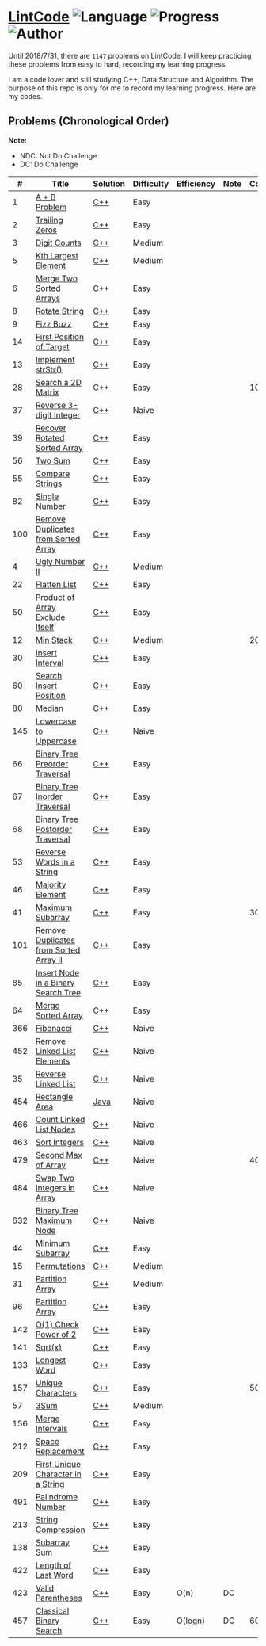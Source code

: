 # [LintCode](http://www.lintcode.com/en/problem/) ![Language](https://img.shields.io/badge/language-C%2B%2B-orange.svg) ![Progress](https://img.shields.io/badge/progress-55%2F1542-ff69b4.svg) ![Author](https://img.shields.io/badge/Author-Cray%20Xu-blue.svg)

Until 2018/7/31, there are `1147` problems on LintCode.
I will keep practicing these problems from easy to hard, recording my learning progress.

I am a code lover and still studying C++, Data Structure and Algorithm.
The purpose of this repo is only for me to record my learning progress.
Here are my codes.

## Problems (Chronological Order)
**Note:**
- NDC: Not Do Challenge  
- DC: Do Challenge  

| # | Title | Solution | Difficulty | Efficiency | Note | Count |
|---| ----- | -------- | ---------- | ---------- | ---- | ----- |
| 1 |[A + B Problem](https://www.lintcode.com/problem/a-b-problem/description)| [C++](./C++/a-b-problem.cpp) | Easy |
| 2 |[Trailing Zeros](https://www.lintcode.com/problem/trailing-zeros/description)| [C++](./C++/trailing-zeros.cpp) | Easy |
| 3 |[Digit Counts](https://www.lintcode.com/problem/digit-counts/description)| [C++](./C++/digit-counts.cpp) | Medium |
| 5 |[Kth Largest Element](https://www.lintcode.com/problem/kth-largest-element/description)| [C++](./C++/kth-largest-element.cpp) | Medium |
| 6 |[Merge Two Sorted Arrays](https://lintcode.com/problem/merge-two-sorted-arrays/description)| [C++](./C++/merge-two-sorted-arrays.cpp) | Easy |
| 8 |[Rotate String](https://lintcode.com/problem/rotate-string/description)| [C++](./C++/rotate-string.cpp) | Easy |
| 9 |[Fizz Buzz](https://lintcode.com/problem/fizz-buzz/description)| [C++](./C++/fizz-buzz.cpp) | Easy |
| 14 |[First Position of Target](https://lintcode.com/problem/first-position-of-target/description)| [C++](./C++/first-position-of-target.cpp) | Easy |
| 13 |[Implement strStr()](https://lintcode.com/problem/implement-strstr/description)| [C++](./C++/implement-strstr.cpp) | Easy |
| 28 |[Search a 2D Matrix](https://www.lintcode.com/problem/search-a-2d-matrix/description)| [C++](./C++/search-a-2d-matrix.cpp) | Easy | | | 10 |
| 37 |[Reverse 3-digit Integer](https://www.lintcode.com/problem/reverse-3-digit-integer/description)| [C++](./C++/reverse-3-digit-integer.cpp) | Naive |
| 39 |[Recover Rotated Sorted Array](https://www.lintcode.com/problem/recover-rotated-sorted-array/description)| [C++](./C++/recover-rotated-sorted-array.cpp) | Easy |
| 56 |[Two Sum](https://www.lintcode.com/problem/two-sum/description)| [C++](./C++/two-sum.cpp) | Easy |
| 55 |[Compare Strings](https://www.lintcode.com/problem/compare-strings/description)| [C++](./C++/compare-strings.cpp) | Easy |
| 82 |[Single Number](https://www.lintcode.com/problem/single-number/description)| [C++](./C++/single-number.cpp) | Easy |
| 100 |[Remove Duplicates from Sorted Array](https://www.lintcode.com/problem/remove-duplicates-from-sorted-array/description)| [C++](./C++/remove-duplicates-from-sorted-array.cpp) | Easy |
| 4 |[Ugly Number II](https://lintcode.com/problem/ugly-number-ii/description)| [C++](./C++/ugly-number-ii.cpp) | Medium |
| 22 |[Flatten List](https://lintcode.com/problem/flatten-list/description)| [C++](./C++/flatten-list.cpp) | Easy |
| 50 |[Product of Array Exclude Itself](https://lintcode.com/problem/product-of-array-exclude-itself/description)| [C++](./C++/product-of-array-exclude-itself.cpp) | Easy |
| 12 |[Min Stack](https://www.lintcode.com/problem/min-stack/description)| [C++](./C++/min-stack.cpp) | Medium | | | 20 |
| 30 |[Insert Interval](https://lintcode.com/problem/insert-interval/description)| [C++](./C++/insert-interval.cpp) | Easy |
| 60 |[Search Insert Position](https://lintcode.com/problem/search-insert-position/description)| [C++](./C++/search-insert-position.cpp) | Easy |
| 80 |[Median](https://lintcode.com/problem/median/description)| [C++](./C++/median.cpp) | Easy |
| 145 |[Lowercase to Uppercase](https://lintcode.com/problem/lowercase-to-uppercase/description)| [C++](./C++/lowercase-to-uppercase.cpp) | Naive |
| 66 |[Binary Tree Preorder Traversal](https://lintcode.com/problem/binary-tree-preorder-traversal/description)| [C++](./C++/binary-tree-preorder-traversal.cpp) | Easy |
| 67 |[Binary Tree Inorder Traversal](https://lintcode.com/problem/binary-tree-inorder-traversal/description)| [C++](./C++/binary-tree-inorder-traversal.cpp) | Easy |
| 68 |[Binary Tree Postorder Traversal](https://lintcode.com/problem/binary-tree-postorder-traversal/description)| [C++](./C++/binary-tree-postorder-traversal.cpp) | Easy |
| 53 |[Reverse Words in a String](https://www.lintcode.com/problem/reverse-words-in-a-string/description)| [C++](./C++/reverse-words-in-a-string.cpp) | Easy |
| 46 |[Majority Element](https://www.lintcode.com/problem/majority-element/description)| [C++](./C++/majority-element.cpp) | Easy |
| 41 |[Maximum Subarray](https://www.lintcode.com/problem/maximum-subarray/description)| [C++](./C++/maximum-subarray.cpp) | Easy | | | 30 |
| 101 |[Remove Duplicates from Sorted Array II](https://www.lintcode.com/problem/remove-duplicates-from-sorted-array-ii/description)| [C++](./C++/remove-duplicates-from-sorted-array-ii.cpp) | Easy |
| 85 |[Insert Node in a Binary Search Tree](https://lintcode.com/problem/insert-node-in-a-binary-search-tree/description)| [C++](./C++/insert-node-in-a-binary-search-tree.cpp) | Easy |
| 64 |[Merge Sorted Array](https://lintcode.com/problem/merge-sorted-array/description)| [C++](./C++/merge-sorted-array.cpp) | Easy |
| 366 |[Fibonacci](https://lintcode.com/problem/fibonacci/description)| [C++](./C++/fibonacci.cpp) | Naive |
| 452 |[Remove Linked List Elements](https://lintcode.com/problem/remove-linked-list-elements/description)| [C++](./C++/remove-linked-list-elements.cpp) | Naive |
| 35 |[Reverse Linked List](https://lintcode.com/problem/reverse-linked-list/description)| [C++](./C++/reverse-linked-list.cpp) | Naive |
| 454 |[Rectangle Area](https://lintcode.com/problem/rectangle-area/description)| [Java](./C++/rectangle-area.java) | Naive |
| 466 |[Count Linked List Nodes](https://lintcode.com/problem/count-linked-list-nodes/description)| [C++](./C++/count-linked-list-nodes.cpp) | Naive |
| 463 |[Sort Integers](https://lintcode.com/problem/sort-integers/description)| [C++](./C++/sort-integers.cpp) | Naive |
| 479 |[Second Max of Array](https://lintcode.com/problem/second-max-of-array/description)| [C++](./C++/second-max-of-array.cpp) | Naive | | | 40 |
| 484 |[Swap Two Integers in Array](https://lintcode.com/problem/swap-two-integers-in-array/description)| [C++](./C++/swap-two-integers-in-array.cpp) | Naive |
| 632 |[Binary Tree Maximum Node](https://lintcode.com/problem/binary-tree-maximum-node/description)| [C++](./C++/binary-tree-maximum-node.cpp) | Naive |
| 44 |[Minimum Subarray](https://lintcode.com/problem/minimum-subarray/description)| [C++](./C++/minimum-subarray.cpp) | Easy |
| 15 |[Permutations](https://lintcode.com/problem/permutations/description)| [C++](./C++/permutations.cpp) | Medium |
| 31 |[Partition Array](https://lintcode.com/problem/partition-array/description)| [C++](./C++/partition-array.cpp) | Medium |
| 96 |[Partition Array](https://www.lintcode.com/problem/partition-list/description)| [C++](./C++/partition-list.cpp) | Easy |
| 142 |[O(1) Check Power of 2](https://www.lintcode.com/problem/o1-check-power-of-2/description)| [C++](./C++/o1-check-power-of-2.cpp) | Easy |
| 141 |[Sqrt(x)](https://www.lintcode.com/problem/sqrtx/description)| [C++](./C++/sqrtx.cpp) | Easy |
| 133 |[Longest Word](https://www.lintcode.com/problem/longest-word/description)| [C++](./C++/longest-word.cpp) | Easy |
| 157 |[Unique Characters](https://www.lintcode.com/problem/unique-characters/description)| [C++](./C++/unique-characters.cpp) | Easy | | | 50 |
| 57 |[3Sum](https://www.lintcode.com/problem/3sum/description)| [C++](./C++/3sum.cpp) | Medium |
| 156 |[Merge Intervals](https://www.lintcode.com/problem/merge-intervals/description)| [C++](./C++/merge-intervals.cpp) | Easy |
| 212 |[Space Replacement](https://www.lintcode.com/problem/space-replacement/description)| [C++](./C++/space-replacement.cpp) | Easy |
| 209 |[First Unique Character in a String](https://www.lintcode.com/problem/first-unique-character-in-a-string/description)| [C++](./C++/first-unique-character-in-a-string.cpp) | Easy |
| 491 |[Palindrome Number](https://www.lintcode.com/problem/palindrome-number/description)| [C++](./C++/palindrome-number.cpp) | Easy |
| 213 |[String Compression](https://www.lintcode.com/problem/string-compression/description)| [C++](./C++/string-compression.cpp) | Easy |
| 138 |[Subarray Sum](https://www.lintcode.com/problem/subarray-sum/description)| [C++](./C++/subarray-sum.cpp) | Easy |
| 422 |[Length of Last Word](https://www.lintcode.com/problem/length-of-last-word/description)| [C++](./C++/length-of-last-word.cpp) | Easy |
| 423 |[Valid Parentheses](https://www.lintcode.com/problem/valid-parentheses/description)| [C++](./C++/valid-parentheses.cpp) | Easy | O(n) | DC |
| 457 |[Classical Binary Search](https://www.lintcode.com/problem/classical-binary-search/description)| [C++](./C++/classical-binary-search.cpp) | Easy | O(logn) | DC | 60 |
 
